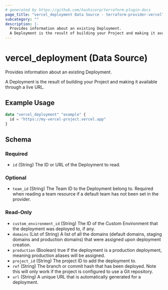 ```yaml
---
# generated by https://github.com/hashicorp/terraform-plugin-docs
page_title: "vercel_deployment Data Source - terraform-provider-vercel"
subcategory: ""
description: |-
  Provides information about an existing Deployment.
  A Deployment is the result of building your Project and making it available through a live URL.
---
```


# vercel_deployment (Data Source)

Provides information about an existing Deployment.

A Deployment is the result of building your Project and making it available through a live URL.

## Example Usage

```terraform
data "vercel_deployment" "example" {
  id = "https://my-vercel-project.vercel.app"
}
```

<!-- schema generated by tfplugindocs -->
## Schema

### Required

- `id` (String) The ID or URL of the Deployment to read.

### Optional

- `team_id` (String) The Team ID to the Deployment belong to. Required when reading a team resource if a default team has not been set in the provider.

### Read-Only

- `custom_environment_id` (String) The ID of the Custom Environment that the deployment was deployed to, if any.
- `domains` (List of String) A list of all the domains (default domains, staging domains and production domains) that were assigned upon deployment creation.
- `production` (Boolean) true if the deployment is a production deployment, meaning production aliases will be assigned.
- `project_id` (String) The project ID to add the deployment to.
- `ref` (String) The branch or commit hash that has been deployed. Note this will only work if the project is configured to use a Git repository.
- `url` (String) A unique URL that is automatically generated for a deployment.
